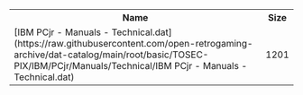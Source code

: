 <table>
<tr><th>Name</th><th>Size</th></tr>
<tr><td>
[IBM PCjr - Manuals - Technical.dat](https://raw.githubusercontent.com/open-retrogaming-archive/dat-catalog/main/root/basic/TOSEC-PIX/IBM/PCjr/Manuals/Technical/IBM PCjr - Manuals - Technical.dat)
</td><td>1201</td></tr>
</table>
